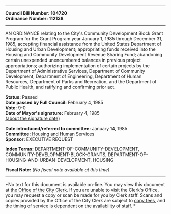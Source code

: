 * * * * *  
  
**Council Bill Number: [](#h0)[](#h2)104720**   
**Ordinance Number: 112138**  
  
* * * * *  
  
AN ORDINANCE relating to the City's Community Development Block Grant Program for the Grant Program year January 1, 1985 through December 31, 1985, accepting financial assistance from the United States Department of Housing and Urban Development; appropriating funds received into the Housing and Community Development Revenue Sharing Fund; abandoning certain unexpended unencumbered balances in previous project appropriations; authorizing implementation of certain projects by the Department of Administrative Services, Department of Community Development, Department of Engineering, Department of Human Resources, Department of Parks and Recreation, and the Department of Public Health, and ratifying and confirming prior act.  
  
**Status:** Passed   
**Date passed by Full Council:** February 4, 1985   
**Vote:** 9-0   
**Date of Mayor's signature:** February 4, 1985   
[(about the signature date)](/~public/approvaldate.htm)   
  
  
**Date introduced/referred to committee:** January 14, 1985   
**Committee:** Housing and Human Services   
**Sponsor:** EXECUTIVE REQUEST   
  
**Index Terms:** DEPARTMENT-OF-COMMUNITY-DEVELOPMENT, COMMUNITY-DEVELOPMENT-BLOCK-GRANTS, DEPARTMENT-OF-HOUSING-AND-URBAN-DEVELOPMENT, HOUSING  
  
**Fiscal Note:** *(No fiscal note available at this time)*  
  
* * * * *  
  
*No text for this document is available on-line. You may view this document at [the Office of the City Clerk](http://www.seattle.gov/leg/clerk/contactUs.htm). If you are unable to visit the Clerk's Office, you may request a copy or scan be made for you by Clerk staff. Scans and copies provided by the Office of the City Clerk are subject to [copy fees](http://clerk.seattle.gov/~public/clerkfees.htm), and the timing of service is dependent on the availability of staff. *  
  
  

